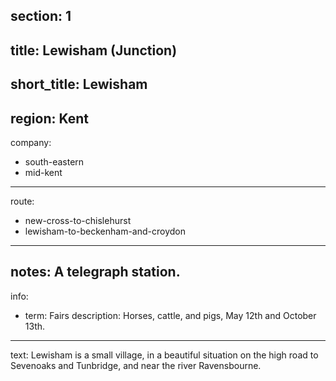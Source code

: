section: 1
----
title: Lewisham (Junction)
----
short_title: Lewisham
----
region: Kent
----
company:
- south-eastern
- mid-kent
----
route:
- new-cross-to-chislehurst
- lewisham-to-beckenham-and-croydon
----
notes: A telegraph station.
----
info:
- term: Fairs
  description: Horses, cattle, and pigs, May 12th and October 13th.
----
text: Lewisham is a small village, in a beautiful situation on the high road to Sevenoaks and Tunbridge, and near the river Ravensbourne.

